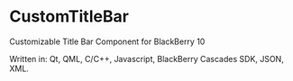 # CustomTitleBar
Customizable Title Bar Component for BlackBerry 10

Written in: Qt, QML, C/C++, Javascript, BlackBerry Cascades SDK, JSON, XML.
